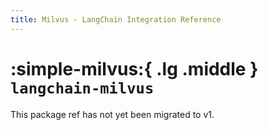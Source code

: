 ```yaml
---
title: Milvus - LangChain Integration Reference
---
```


# :simple-milvus:{ .lg .middle } `langchain-milvus`

This package ref has not yet been migrated to v1.

